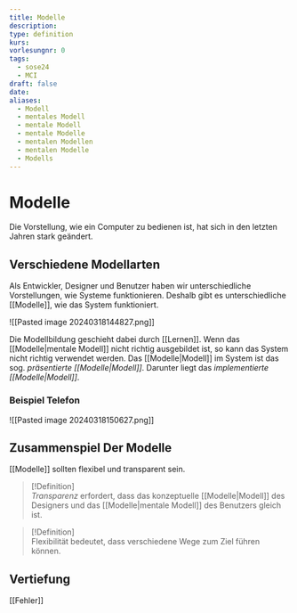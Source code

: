 ```yaml
---
title: Modelle
description: 
type: definition
kurs: 
vorlesungnr: 0
tags:
  - sose24
  - MCI
draft: false
date: 
aliases:
  - Modell
  - mentales Modell
  - mentale Modell
  - mentale Modelle
  - mentalen Modellen
  - mentalen Modelle
  - Modells
---
```


# Modelle

Die Vorstellung, wie ein Computer zu bedienen ist, hat sich in den letzten Jahren stark geändert. 

## Verschiedene Modellarten

Als Entwickler, Designer und Benutzer haben wir unterschiedliche Vorstellungen, wie Systeme funktionieren. Deshalb gibt es unterschiedliche [[Modelle]], wie das System funktioniert.

![[Pasted image 20240318144827.png]]

Die Modellbildung geschieht dabei durch [[Lernen]]. Wenn das [[Modelle|mentale Modell]] nicht richtig ausgebildet ist, so kann das System nicht richtig verwendet werden. Das [[Modelle|Modell]] im System ist das sog. *präsentierte [[Modelle|Modell]]*. Darunter liegt das *implementierte [[Modelle|Modell]]*. 

### Beispiel Telefon

![[Pasted image 20240318150627.png]]

## Zusammenspiel Der Modelle

[[Modelle]] sollten flexibel und transparent sein.

> [!Definition]  
> *Transparenz* erfordert, dass das konzeptuelle [[Modelle|Modell]] des Designers und das [[Modelle|mentale Modell]] des Benutzers gleich ist. 

> [!Definition]  
> Flexibilität bedeutet, dass verschiedene Wege zum Ziel führen können.

## Vertiefung 

[[Fehler]]